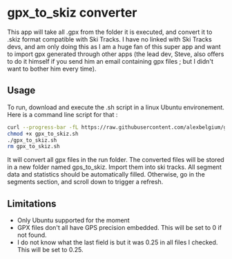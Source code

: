# gpx_to_skiz converter
This app will take all .gpx from the folder it is executed, and convert it to .skiz format compatible with Ski Tracks.
I have no linked with Ski Tracks devs, and am only doing this as I am a huge fan of this super app and want to import gpx generated through other apps (the lead dev, Steve, also offers to do it himself if you send him an email containing gpx files ; but I didn't want to bother him every time).

## Usage
To run, download and execute the .sh script in a linux Ubuntu environement. Here is a command line script for that :
```bash
curl --progress-bar -fL https://raw.githubusercontent.com/alexbelgium/gpx_to_skiz/main/gpx_to_skiz.sh > gpx_to_skiz.sh
chmod +x gpx_to_skiz.sh
./gpx_to_skiz.sh
rm gpx_to_skiz.sh
```

It will convert all gpx files in the run folder.
The converted files will be stored in a new folder named gps_to_skiz. 
Import them into ski tracks. All segment data and statistics should be automatically filled. Otherwise, go in the segments section, and scroll down to trigger a refresh.

## Limitations
- Only Ubuntu supported for the moment
- GPX files don't all have GPS precision embedded. This will be set to 0 if not found.
- I do not know what the last field is but it was 0.25 in all files I checked.  This will be set to 0.25.
